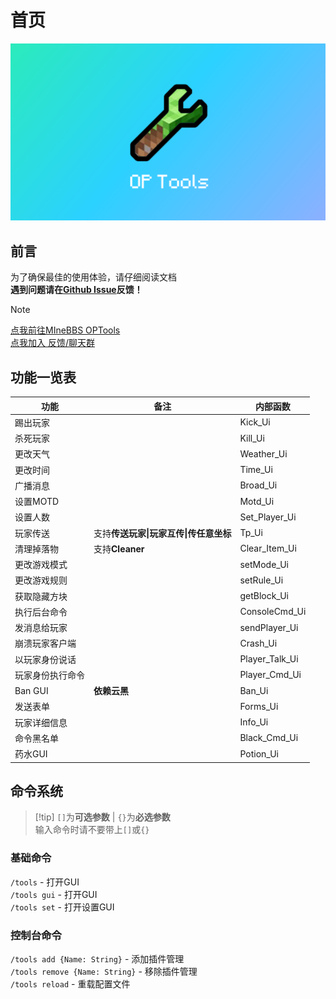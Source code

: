 # 首页

![IMG_0758](./assets/image/logo_background.png)

## 前言

为了确保最佳的使用体验，请仔细阅读文档  
**遇到问题请在[Github Issue](https://github.com/engsr6982/LLSE_Plugins/issues)反馈！**
> [!NOTE]
> [点我前往MIneBBS OPTools](https://www.minebbs.com/resources/op-tools-op-gui.4836/)  
> [点我加入 反馈/聊天群](https://qm.qq.com/cgi-bin/qm/qr?k=jmd_S7-T9UGiVp9eiPyHtuIuEApwVIq5&authKey=6c4npR7mamU4DP72JQKTYQAIz12vhRXHE4/U6GCriqjtiQpaa3Gf6Q+sYricFR9y&noverify=0)

## 功能一览表

| **功能** | **备注** | **内部函数** |
| ---- | --- | -------- |
| 踢出玩家 |  | Kick_Ui |
| 杀死玩家 |  | Kill_Ui |
| 更改天气 |  | Weather_Ui |
| 更改时间 |  | Time_Ui |
| 广播消息 |  | Broad_Ui |
| 设置MOTD |  | Motd_Ui |
| 设置人数 |  | Set_Player_Ui |
| 玩家传送 | 支持**传送玩家\|玩家互传\|传任意坐标** | Tp_Ui |
| 清理掉落物 | 支持**Cleaner** | Clear_Item_Ui |
| 更改游戏模式 |  | setMode_Ui |
| 更改游戏规则 |  | setRule_Ui |
| 获取隐藏方块 |  | getBlock_Ui |
| 执行后台命令 |  | ConsoleCmd_Ui |
| 发消息给玩家 |  | sendPlayer_Ui |
| 崩溃玩家客户端 |  | Crash_Ui |
| 以玩家身份说话 |  | Player_Talk_Ui |
| 玩家身份执行命令 |  | Player_Cmd_Ui |
| Ban GUI | **依赖云黑** | Ban_Ui |
| 发送表单 |  | Forms_Ui |
| 玩家详细信息 |  | Info_Ui |
| 命令黑名单 |  | Black_Cmd_Ui |
| 药水GUI |  | Potion_Ui |

## 命令系统
>
> [!tip]
> `[]`为**可选参数** | `{}`为**必选参数**  
> 输入命令时请不要带上`[]`或`{}`

### 基础命令

`/tools` - 打开GUI  
`/tools gui` - 打开GUI  
`/tools set` - 打开设置GUI  

### 控制台命令

`/tools add {Name: String}` - 添加插件管理  
`/tools remove {Name: String}` - 移除插件管理  
`/tools reload` - 重载配置文件  
